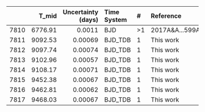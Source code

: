 |      |   T_mid |   Uncertainty (days) | Time System   | #   | Reference           |
|-----:|--------:|---------------------:|:--------------|:----|:--------------------|
| 7810 | 6776.91 |              0.0011  | BJD           | >1  | 2017A&A...599A...3L |
| 7811 | 9092.53 |              0.00069 | BJD_TDB       | 1   | This work           |
| 7812 | 9097.74 |              0.00074 | BJD_TDB       | 1   | This work           |
| 7813 | 9102.96 |              0.00057 | BJD_TDB       | 1   | This work           |
| 7814 | 9108.17 |              0.00071 | BJD_TDB       | 1   | This work           |
| 7815 | 9452.38 |              0.00067 | BJD_TDB       | 1   | This work           |
| 7816 | 9462.81 |              0.00062 | BJD_TDB       | 1   | This work           |
| 7817 | 9468.03 |              0.00067 | BJD_TDB       | 1   | This work           |